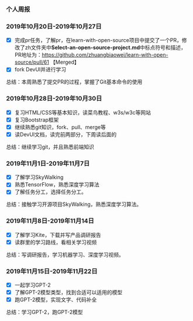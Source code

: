 ### 个人周报

### 2019年10月20日-2019年10月27日

- [x]  完成pr任务，了解pr，在learn-with-open-source项目中提交了一个PR，修改了zh文件夹中**Select-an-open-source-project.md**中标点符号和描述，PR地址为：https://github.com/zhuangbiaowei/learn-with-open-source/pull/61  【Merged】
- [x] fork DevUI并进行学习

总结：本周熟悉了提交PR的过程，掌握了Git基本命令的使用 

### 2019年10月28日-2019年10月30日

- [x] 复习HTML/CSS等基本知识，读菜鸟教程、w3s/w3c等网站
- [x] 复习Bootstrap框架
- [x] 继续熟悉git知识，fork、pull、merge等
- [x] 读DevUI文档，读完前两部分，下周读后面的

总结：继续学习git，并且熟悉前端知识

### 2019年11月1日-2019年11月7日

- [x] 了解学习SkyWalking
- [x] 熟悉TensorFlow，熟悉深度学习算法
- [x] 了解任务分工，选择任务分工。

总结：接触学习开源项目SkyWalking，熟悉深度学习算法。

### 2019年11月8日-2019年11月14日

- [x] 了解学习Kite，下载并写产品调研报告
- [x] 读群里的学习路线，看相关学习视频

总结：写调研报告，学习机器学习、深度学习视频。

### 2019年11月15日-2019年11月22日

- [x] 一起学习GPT-2
- [x] 了解GPT-2模型类型，找到合适可以适用的模型
- [x] 跑GPT-2模型，实现文字、代码补全

总结：学习GPT-2，跑GPT-2模型



